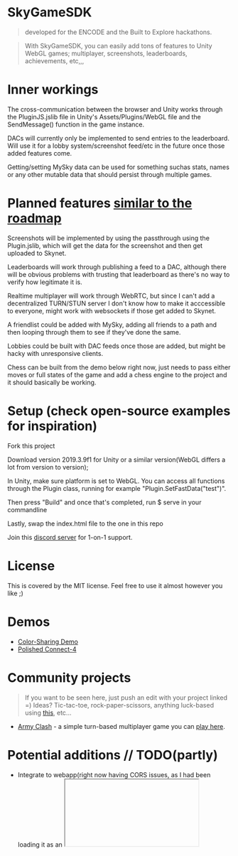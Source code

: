 # SkyGameSDK
> developed for the ENCODE and the Built to Explore hackathons.

> With SkyGameSDK, you can easily add tons of features to Unity WebGL games; multiplayer, screenshots, leaderboards, achievements, etc,,,

# Inner workings
The cross-communication between the browser and Unity works through the PluginJS.jslib file in Unity's Assets/Plugins/WebGL file and the SendMessage() function in the game instance.

DACs will currently only be implemented to send entries to the leaderboard. Will use it for a lobby system/screenshot feed/etc in the future once those added features come.

Getting/setting MySky data can be used for something suchas stats, names or any other mutable data that should persist through multiple games.

# Planned features [similar to the roadmap](https://github.com/figurestudios/SkyGameSDK/wiki/Roadmap)
Screenshots will be implemented by using the passthrough using the Plugin.jslib, which will get the data for the screenshot and then get uploaded to Skynet.

Leaderboards will work through publishing a feed to a DAC, although there will be obvious problems with trusting that leaderboard as there's no way to verify how legitimate it is.

Realtime multiplayer will work through WebRTC, but since I can't add a decentralized TURN/STUN server I don't know how to make it acccessible to everyone, might work with websockets if those get added to Skynet.

A friendlist could be added with MySky, adding all friends to a path and then looping through them to see if they've done the same.

Lobbies could be built with DAC feeds once those are added, but might be hacky with unresponsive clients.

Chess can be built from the demo below right now, just needs to pass either moves or full states of the game and add a chess engine to the project and it should basically be working.

# Setup (check open-source examples for inspiration)
Fork this project

Download version 2019.3.9f1 for Unity or a similar version(WebGL differs a lot from version to version);

In Unity, make sure platform is set to WebGL. You can access all functions through the Plugin class, running for example "Plugin.SetFastData("test")".

Then press "Build" and once that's completed, run $ serve in your commandline

Lastly, swap the index.html file to the one in this repo

Join this [discord server](https://discord.gg/fpqXNtFepM) for 1-on-1 support.

# License
This is covered by the MIT license. Feel free to use it almost however you like ;)

# Demos
* [Color-Sharing Demo](https://abughadiyah.hns.siasky.net/)
* [Polished Connect-4](https://skorn.hns.siasky.net/)

# Community projects
> If you want to be seen here, just push an edit with your project linked =) Ideas? Tic-tac-toe, rock-paper-scissors, anything luck-based using [this](https://entropybeacon.hns.siasky.net/), etc...
* [Army Clash](https://github.com/mikopeck/ArmyClash) - a simple turn-based multiplayer game you can [play here](blakerasor.hns.siasky.net).

# Potential additions // TODO(partly)
* Integrate to webapp(right now having CORS issues, as I had been loading it as an <iframe>) [develop branch](https://github.com/figurestudios/SkyGameSDK/tree/develop)
* Real-time connections(might require websockets, as not everyone can connect with P2P without TURN/STUN servers)
* Screenshots (possible in Unity, and can then communicate to the browser with the WebGLPluginJS library)
* Lobbies(done via mysky, host whitelists friends, friends posts publickey to skydb,,,)
* Extrapolation parameters in networking to simulate sync? (inclusion of time on send)
* Make it work as a .js import to .html & .ts
* [Roadmap](https://github.com/figurestudios/SkyGameSDK/wiki/Roadmap)

# Special Thanks <3
> Thanks to ChrisChrisChris#7003 for helping me for massively with the develop branch and further motivating me with this project
> 
> Thanks to Froggy#3210 for being the first person to use SkyGameSDK
> 
> Thanks to redsolver#0372 for helping me pitch ideas & make use of the registry
> 
> Thanks to dghelm#8125 and pjbrone#3584 for helping me with their API
> 
> Thanks to everyone else who's helped me & given suggestions
